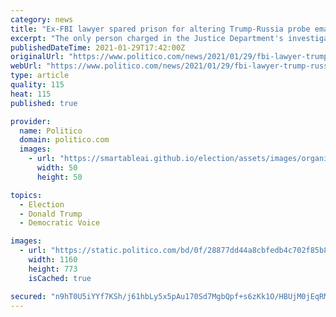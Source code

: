 ```yaml
---
category: news
title: "Ex-FBI lawyer spared prison for altering Trump-Russia probe email"
excerpt: "The only person charged in the Justice Department's investigation into the origins of the probe President Donald Trump's 2016 campaign and its ties to Russia was spared prison time for altering an email used to support a surveillance application."
publishedDateTime: 2021-01-29T17:42:00Z
originalUrl: "https://www.politico.com/news/2021/01/29/fbi-lawyer-trump-russia-probe-email-463750"
webUrl: "https://www.politico.com/news/2021/01/29/fbi-lawyer-trump-russia-probe-email-463750"
type: article
quality: 115
heat: 115
published: true

provider:
  name: Politico
  domain: politico.com
  images:
    - url: "https://smartableai.github.io/election/assets/images/organizations/politico.com-50x50.jpg"
      width: 50
      height: 50

topics:
  - Election
  - Donald Trump
  - Democratic Voice

images:
  - url: "https://static.politico.com/bd/0f/28877dd44a8cbfedb4c702f85b83/181005-fbi-getty-773.jpg"
    width: 1160
    height: 773
    isCached: true

secured: "n9hT0U5iYYf7KSh/j61hbLy5x5pAu170Sd7MgbQpf+s6zKk1O/HBUjM0jEqRMD+dRnzG0ohKFhGx43xCrTbTjmuN56Lcqj8fH7GHJB1RW9BRuwuGp1iwEy3JqWb1keRHtuWKroTA1ZotvynyyGYe75slvQzXD6XRerwEBTBkKTypcKialTwfNhDr0ht+9PcaVUl0vDb60bvikzugweeZfPghRmP5t8sZ3UYcFSofmLAmNVa1ShOi1kWUgMeq8ojjy1TLdA0Oj6r65txNDnKplXPaWMgACUmto4p3TCFuWmMR/ZT4zYLzFR2VqSc3a7sucM3LYpaWc/Nh6lFBT905HgGAfHImIgdQYj/ZcZpV3MA=;JBMQM0jd5yavCLPyXN0HWA=="
---
```



